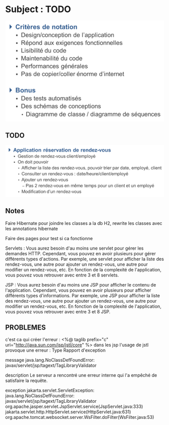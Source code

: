# Subject : TODO
![img.png](img.png)

## TODO
![img_1.png](img_1.png)

## Notes
Faire Hibernate pour joindre les classes a la db H2, rewrite les classes avec les annotations hibernate

Faire des pages pour test si ca fonctionne

Servlets : Vous aurez besoin d'au moins une servlet pour gérer les demandes HTTP. Cependant, vous pouvez en avoir plusieurs pour gérer différents types d'actions. Par exemple, une servlet pour afficher la liste des rendez-vous, une autre pour ajouter un rendez-vous, une autre pour modifier un rendez-vous, etc. En fonction de la complexité de l'application, vous pouvez vous retrouver avec entre 3 et 8 servlets.

JSP : Vous aurez besoin d'au moins une JSP pour afficher le contenu de l'application. Cependant, vous pouvez en avoir plusieurs pour afficher différents types d'informations. Par exemple, une JSP pour afficher la liste des rendez-vous, une autre pour ajouter un rendez-vous, une autre pour modifier un rendez-vous, etc. En fonction de la complexité de l'application, vous pouvez vous retrouver avec entre 3 et 8 JSP.

## PROBLEMES

c'est ca qui créer l'erreur : <%@ taglib prefix="c" uri="http://java.sun.com/jsp/jstl/core" %> dans les jsp l'usage 
de jstl provoque une erreur : Type Rapport d'exception

message java.lang.NoClassDefFoundError: javax/servlet/jsp/tagext/TagLibraryValidator

description Le serveur a rencontré une erreur interne qui l'a empêché de satisfaire la requête.

exception jakarta.servlet.ServletException: java.lang.NoClassDefFoundError: javax/servlet/jsp/tagext/TagLibraryValidator
org.apache.jasper.servlet.JspServlet.service(JspServlet.java:333)
jakarta.servlet.http.HttpServlet.service(HttpServlet.java:631)
org.apache.tomcat.websocket.server.WsFilter.doFilter(WsFilter.java:53)